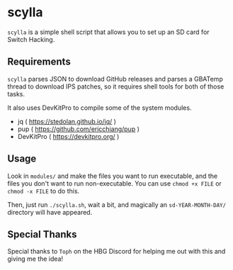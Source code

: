 # scylla

`scylla` is a simple shell script that allows you to set up an SD card for
Switch Hacking.

## Requirements

`scylla` parses JSON to download GitHub releases and parses a GBATemp thread to
download IPS patches, so it requires shell tools for both of those tasks.

It also uses DevKitPro to compile some of the system modules.

- jq ( https://stedolan.github.io/jq/ )
- pup ( https://github.com/ericchiang/pup )
- DevKitPro ( https://devkitpro.org/ )

## Usage

Look in `modules/` and make the files you want to run executable, and the
files you don't want to run non-executable. You can use `chmod +x FILE` or
`chmod -x FILE` to do this.

Then, just run `./scylla.sh`, wait a bit, and magically an
`sd-YEAR-MONTH-DAY/` directory will have appeared.

## Special Thanks

Special thanks to `Toph` on the HBG Discord for helping me out with this and
giving me the idea!
